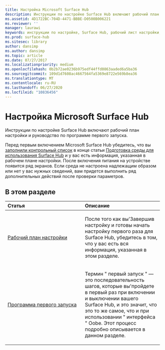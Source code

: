 ```yaml
---
title: Настройка Microsoft Surface Hub
description: Инструкции по настройке Surface Hub включают рабочий план настройки и руководство по программе первого запуска.
ms.assetid: 4D1722BC-704D-4471-BBBE-D0500B006221
ms.reviewer: ''
manager: laurawi
keywords: инструкции по настройке, Surface Hub, рабочий лист настройки, программа первого запуска
ms.prod: surface-hub
ms.sitesec: library
author: dansimp
ms.author: dansimp
ms.topic: article
ms.date: 07/27/2017
ms.localizationpriority: medium
ms.openlocfilehash: 0b2b72ae0236b975edf44ffd0863aaded6a5ba36
ms.sourcegitcommit: 109d1d7608ac4667564fa5369e8722e569b8ea36
ms.translationtype: MT
ms.contentlocale: ru-RU
ms.lasthandoff: 06/27/2020
ms.locfileid: "10836456"
---
```

# Настройка Microsoft Surface Hub


Инструкции по настройке Surface Hub включают рабочий план настройки и руководство по программе первого запуска.

Перед первым включением Microsoft Surface Hub убедитесь, что вы [заполнили контрольный список](prepare-your-environment-for-surface-hub.md) в конце статьи [Подготовка среды для использования Surface Hub](setup-worksheet-surface-hub.md) и у вас есть информация, указанная в рабочем плане настройки. После включения питания на устройстве появится ряд экранов. Если среда не настроена надлежащим образом или нет у вас нужных сведений, вам придется выполнить ряд дополнительных действий после проверки параметров.

##  <a name="in-this-section"></a>В этом разделе


<table>
<colgroup>
<col width="50%" />
<col width="50%" />
</colgroup>
<thead>
<tr class="header">
<th align="left">Статья</th>
<th align="left">Описание</th>
</tr>
</thead>
<tbody>
<tr class="odd">
<td align="left"><p><a href="setup-worksheet-surface-hub.md" data-raw-source="[Setup worksheet](setup-worksheet-surface-hub.md)">Рабочий план настройки</a></p></td>
<td align="left"><p>После того как вы&#39;Завершив настройку и готовы начать настройку первого раза для Surface Hub, убедитесь в том, что у вас есть вся информация, указанная в этом разделе.</p></td>
</tr>
<tr class="even">
<td align="left"><p><a href="first-run-program-surface-hub.md" data-raw-source="[First-run program](first-run-program-surface-hub.md)">Программа первого запуска</a></p></td>
<td align="left"><p>Термин &quot; первый запуск &quot; — это последовательность шагов, которые вы&#39;пройдете в первый раз при включении и выключении вашего Surface Hub, и это значит, что это то же самое, что и при использовании &quot; интерфейса &quot; Oobe. Этот процесс подробно описывается в данном разделе.</p></td>
</tr>
</tbody>
</table>

 

 

 





